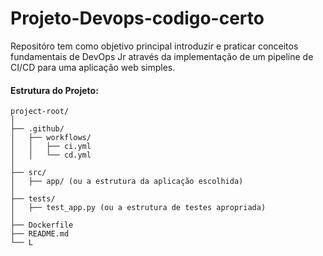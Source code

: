 # Projeto-Devops-codigo-certo
Repositóro tem como objetivo principal introduzir e praticar conceitos fundamentais de DevOps Jr através da implementação de um pipeline de CI/CD para uma aplicação web simples.

   #### Estrutura do Projeto:
```plaintext
project-root/
│
├── .github/
│   ├── workflows/
│   │   ├── ci.yml
│   │   └── cd.yml
│
├── src/
│   ├── app/ (ou a estrutura da aplicação escolhida)
│
├── tests/
│   ├── test_app.py (ou a estrutura de testes apropriada)
│
├── Dockerfile
├── README.md
└── L
